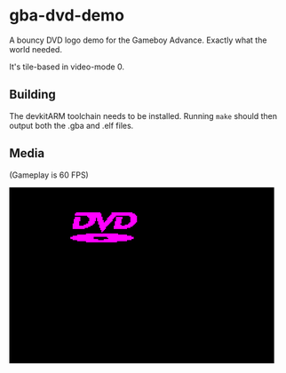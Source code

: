 # gba-dvd-demo
A bouncy DVD logo demo for the Gameboy Advance. Exactly what the world needed.

It's tile-based in video-mode 0.  

## Building
The devkitARM toolchain needs to be installed. Running `make` should then output both the .gba and .elf files.

## Media
(Gameplay is 60 FPS)

![play](media/dvd.gif "DVD")